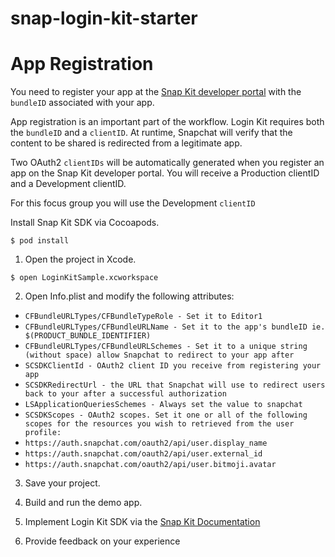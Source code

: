 # snap-login-kit-starter

# App Registration

You need to register your app at the [Snap Kit developer portal](https://kit.snapchat.com/portal/) with the `bundleID` associated with your app.

App registration is an important part of the workflow. Login Kit requires both the `bundleID` and a `clientID`. At runtime, Snapchat will verify that the content to be shared is redirected from a legitimate app.

Two OAuth2 `clientIDs` will be automatically generated when you register an app on the Snap Kit developer portal. You will receive a Production clientID and a Development clientID.

For this focus group you will use the Development `clientID`

Install Snap Kit SDK via Cocoapods.

```
$ pod install
```
1. Open the project in Xcode.

```
$ open LoginKitSample.xcworkspace
```

2. Open Info.plist and modify the following attributes:

- `CFBundleURLTypes/CFBundleTypeRole - Set it to Editor1`
- `CFBundleURLTypes/CFBundleURLName - Set it to the app's bundleID ie. $(PRODUCT_BUNDLE_IDENTIFIER)`
- `CFBundleURLTypes/CFBundleURLSchemes - Set it to a unique string (without space) allow Snapchat to redirect to your app after`
- `SCSDKClientId - OAuth2 client ID you receive from registering your app`
- `SCSDKRedirectUrl - the URL that Snapchat will use to redirect users back to your after a successful authorization`
- `LSApplicationQueriesSchemes - Always set the value to snapchat`
- `SCSDKScopes - OAuth2 scopes. Set it one or all of the following scopes for the resources you wish to retrieved from the user profile:`
- `https://auth.snapchat.com/oauth2/api/user.display_name`
- `https://auth.snapchat.com/oauth2/api/user.external_id`
- `https://auth.snapchat.com/oauth2/api/user.bitmoji.avatar`

3. Save your project.

4. Build and run the demo app.

5. Implement Login Kit SDK via the [Snap Kit Documentation](https://docs.snapchat.com/docs/tutorials/login-kit/ios/)

6. Provide feedback on your experience
